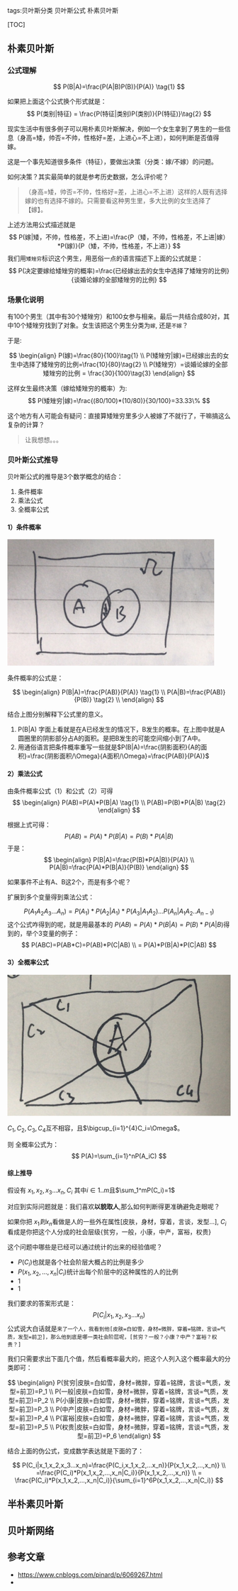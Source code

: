 tags:贝叶斯分类
    贝叶斯公式
    朴素贝叶斯



[TOC]



## 朴素贝叶斯

### 公式理解


$$
P(B|A)=\frac{P(A|B)P(B)}{P(A)} \tag{1}
$$

如果把上面这个公式换个形式就是：
$$
P(类别|特征) = \frac{P(特征|类别)P(类别)}{P(特征)}\tag{2}
$$


现实生活中有很多例子可以用朴素贝叶斯解决，例如一个女生拿到了男生的一些信息（身高=矮，帅否=不帅，性格好=差，上进心=不上进），如何判断是否值得嫁。

这是一个事先知道很多条件（特征），要做出决策（分类：嫁/不嫁）的问题。

如何决策？其实最简单的就是参考历史数据，怎么评价呢？

> （身高=矮，帅否=不帅，性格好=差，上进心=不上进）这样的人既有选择嫁的也有选择不嫁的。只需要看这种男生里，多大比例的女生选择了【嫁】。

上述方法用公式描述就是
$$
P(嫁|矮，不帅，性格差，不上进)=\frac{P（矮，不帅，性格差，不上进|嫁）*P(嫁)}{P（矮，不帅，性格差，不上进）}
$$
我们用`矮矬穷`标识这个男生，用恶俗一点的语言描述下上面的公式就是：
$$
P(决定要嫁给矮矬穷的概率)=\frac{已经嫁出去的女生中选择了矮矬穷的比例}{谈婚论嫁的全部矮矬穷的比例}
$$


### 场景化说明

有100个男生（其中有30个矮矬穷）和100女参与相亲。最后一共结合成80对，其中10个矮矬穷找到了对象。女生该把这个男生分类为`嫁`, 还是`不嫁`？

于是:


$$
\begin{align}
P(嫁)=\frac{80}{100}\tag{1}  \\
P(矮矬穷|嫁)=已经嫁出去的女生中选择了矮矬穷的比例=\frac{10}{80}\tag{2}  \\
P(矮矬穷）=谈婚论嫁的全部矮矬穷的比例 = \frac{30}{100}\tag{3}
\end{align}
$$

这样女生最终决策（嫁给矮矬穷的概率）为:
$$
P(矮矬穷|嫁)=\frac{(80/100)*(10/80)}{30/100}=33.33\%
$$


这个地方有人可能会有疑问：直接算矮矬穷里多少人被嫁了不就行了，干嘛搞这么复杂的计算？

> 让我想想。。。



### 贝叶斯公式推导

贝叶斯公式的推导是3个数学概念的结合：

1. 条件概率
2. 乘法公式
3. 全概率公式



#### 1）条件概率

![](条件概率_1.png)



条件概率的公式是： 


$$
\begin{align}
P(B|A)=\frac{P(AB)}{P(A)} \tag{1} \\
P(A|B)=\frac{P(AB)}{P(B)} \tag{2} \\
\end{align}
$$

结合上图分别解释下公式里的意义。

1. P(B|A) 字面上看就是在A已经发生的情况下，B发生的概率。在上图中就是A圆圈里的阴影部分占A的面积。是把B发生的可能空间缩小到了A中。
2. 用通俗语言把条件概率重写一些就是$P(B|A)=\frac{阴影面积}{A的面积}=\frac{阴影面积/\Omega}{A面积/\Omega}=\frac{P(AB)}{P(A)}$



#### 2）乘法公式

由条件概率公式（1）和公式（2）可得
$$
\begin{align}
P(AB)=P(A)*P(B|A) \tag{1} \\
P(AB)=P(B)*P(A|B) \tag{2}
\end{align}
$$


根据上式可得：
$$
P(AB)=P(A)*P(B|A)=P(B)*P(A|B)
$$
于是：
$$
\begin{align}
P(B|A)=\frac{P(B)*P(A|B)}{P(A)} \\
P(A|B)=\frac{P(A)*P(B|A)}{P(B)}
\end{align}
$$

如果事件不止有A、B这2个，而是有多个呢？

扩展到多个变量得到乘法公式：


$$
P(A_1A_2A_3...A_n)=P(A_1)*P(A_2|A_1)*P(A_3|A_1A_2)...P(A_n|A_1A_2..A_{n-1})
$$
这个公式咋得到的呢，就是用最基本的 $P(AB)=P(A)*P(B|A)=P(B)*P(A|B)$得到的，举个3变量的例子：
$$
P(ABC)=P(AB*C)=P(AB)*P(C|AB) \\
= P(A)*P(B|A)*P(C|AB)
$$





#### 3）全概率公式

![](全概率公式_1.png)



$C_1,C_2,C_3,C_4$互不相容，且$\bigcup_{i=1}^{4}C_i=\Omega$。

则 全概率公式为：
$$
P(A)=\sum_{i=1}^nP(A_iC)
$$





#### 综上推导

假设有 $x_1, x_2, x_3...x_n, C_i$ 其中$i\in1..m$且$\sum_1^mP(C_i)=1$

对应到实际问题就是：我们喜欢**以貌取人**,那么如何判断得更准确避免走眼呢？

如果你把 $x_1 到 x_n$看做是人的一些外在属性[皮肤，身材，穿着，言谈，发型...], $C_i$看成是你把这个人分成的社会层级{贫穷，一般，小康，中产，富裕，权贵}



这个问题中哪些是已经可以通过统计的出来的经验值呢？

- $P(C_i)$也就是各个社会阶层大概占的比例是多少
- $P(x_1,x_2,...,x_n|C_i)$统计出每个阶层中的这种属性的人的比例
- 1
- 1

我们要求的答案形式是：
$$
P(C_i|x_1,x_2,x_3...x_n)
$$
公式说大白话就是`来了一个人，我看到他[皮肤=白如雪，身材=微胖，穿着=铭牌，言谈=气质，发型=前卫]，那么他到底是哪一类社会阶层呢，[贫穷？一般？小康？中产？富裕？权贵？]`

我们只需要求出下面几个值，然后看概率最大的，把这个人列入这个概率最大的分类即可：

$$
\begin{align}
P(贫穷|皮肤=白如雪，身材=微胖，穿着=铭牌，言谈=气质，发型=前卫)=P_1 \\
P(一般|皮肤=白如雪，身材=微胖，穿着=铭牌，言谈=气质，发型=前卫)=P_2 \\
P(小康|皮肤=白如雪，身材=微胖，穿着=铭牌，言谈=气质，发型=前卫)=P_3 \\
P(中产|皮肤=白如雪，身材=微胖，穿着=铭牌，言谈=气质，发型=前卫)=P_4 \\
P(富裕|皮肤=白如雪，身材=微胖，穿着=铭牌，言谈=气质，发型=前卫)=P_5 \\
P(权贵|皮肤=白如雪，身材=微胖，穿着=铭牌，言谈=气质，发型=前卫)=P_6 
\end{align}
$$

结合上面的伪公式，变成数学表达就是下面的了：

$$
P(C_i|x_1,x_2,x_3...x_n)=\frac{P(C_i,x_1,x_2,...x_n)}{P(x_1,x_2,...,x_n)} \\
=\frac{P(C_i)*P(x_1,x_2,...,x_n|C_i)}{P(x_1,x_2,...,x_n)} \\
= \frac{P(C_i)*P(x_1,x_2,...,x_n|C_i)}{\sum_{i=1}^6P(x_1,x_2,...,x_n|C_i)}
$$





## 半朴素贝叶斯





## 贝叶斯网络







## 参考文章

- https://www.cnblogs.com/pinard/p/6069267.html
- 

